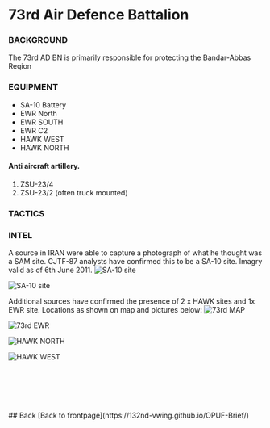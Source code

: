 #  73rd Air Defence Battalion

### BACKGROUND
The 73rd AD BN is primarily responsible for protecting the Bandar-Abbas Reqion


### EQUIPMENT
* SA-10 Battery  
* EWR North  
* EWR SOUTH  
* EWR C2  
* HAWK WEST  
* HAWK NORTH 

#### Anti aircraft artillery.
1. ZSU-23/4
2. ZSU-23/2 (often truck mounted)


### TACTICS


### INTEL
A source in IRAN were able to capture a photograph of what he thought was a SAM site. 
CJTF-87 analysts have confirmed this to be a SA-10 site.
Imagry valid as of 6th June 2011.
![SA-10 site](/OPUF-Brief/Images/SA10_Intel.PNG)


![SA-10 site](/OPUF-Brief/Images/SA10_map.PNG)



Additional sources have confirmed the presence of 2 x HAWK sites and 1x EWR site.
Locations as shown on map and pictures below:
![73rd MAP](/OPUF-Brief/Images/73RD_map.PNG)



![73rd EWR](/OPUF-Brief/Images/73RD_EWR.PNG)




![HAWK NORTH](/OPUF-Brief/Images/73RD_HAWK_N.PNG)




![HAWK WEST](/OPUF-Brief/Images/73RD_HAWK_W.PNG)


<br>
<br>
<br>
<br>
<br>
## Back
[Back to frontpage](https://132nd-vwing.github.io/OPUF-Brief/)